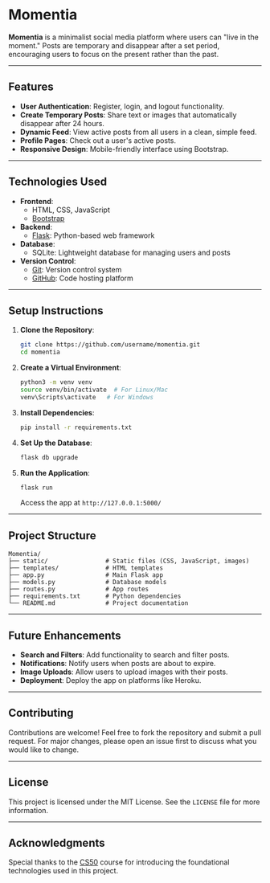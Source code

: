 # Momentia

**Momentia** is a minimalist social media platform where users can "live in the moment." Posts are temporary and disappear after a set period, encouraging users to focus on the present rather than the past.

---

## **Features**

- **User Authentication**: Register, login, and logout functionality.
- **Create Temporary Posts**: Share text or images that automatically disappear after 24 hours.
- **Dynamic Feed**: View active posts from all users in a clean, simple feed.
- **Profile Pages**: Check out a user's active posts.
- **Responsive Design**: Mobile-friendly interface using Bootstrap.

---

## **Technologies Used**

- **Frontend**:
  - HTML, CSS, JavaScript
  - [Bootstrap](https://getbootstrap.com/)
- **Backend**:
  - [Flask](https://flask.palletsprojects.com/): Python-based web framework
- **Database**:
  - SQLite: Lightweight database for managing users and posts
- **Version Control**:
  - [Git](https://git-scm.com/): Version control system
  - [GitHub](https://github.com/): Code hosting platform

---

## **Setup Instructions**

1. **Clone the Repository**:
   ```bash
   git clone https://github.com/username/momentia.git
   cd momentia
   ```

2. **Create a Virtual Environment**:
   ```bash
   python3 -m venv venv
   source venv/bin/activate  # For Linux/Mac
   venv\Scripts\activate   # For Windows
   ```

3. **Install Dependencies**:
   ```bash
   pip install -r requirements.txt
   ```

4. **Set Up the Database**:
   ```bash
   flask db upgrade
   ```

5. **Run the Application**:
   ```bash
   flask run
   ```
   Access the app at `http://127.0.0.1:5000/`

---

## **Project Structure**

```
Momentia/
├── static/                # Static files (CSS, JavaScript, images)
├── templates/             # HTML templates
├── app.py                 # Main Flask app
├── models.py              # Database models
├── routes.py              # App routes
├── requirements.txt       # Python dependencies
└── README.md              # Project documentation
```

---

## **Future Enhancements**

- **Search and Filters**: Add functionality to search and filter posts.
- **Notifications**: Notify users when posts are about to expire.
- **Image Uploads**: Allow users to upload images with their posts.
- **Deployment**: Deploy the app on platforms like Heroku.

---

## **Contributing**

Contributions are welcome! Feel free to fork the repository and submit a pull request. For major changes, please open an issue first to discuss what you would like to change.

---

## **License**

This project is licensed under the MIT License. See the `LICENSE` file for more information.

---

## **Acknowledgments**

Special thanks to the [CS50](https://cs50.harvard.edu/) course for introducing the foundational technologies used in this project.
